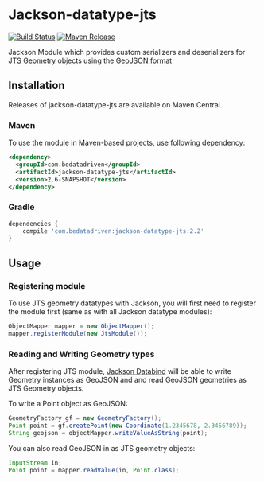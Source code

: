 
# Jackson-datatype-jts

[![Build Status](https://jenkins.bedatadriven.com/job/jackson-datatype-jts/badge/icon)](https://jenkins.bedatadriven.com/job/jackson-datatype-jts/)
[![Maven Release](https://img.shields.io/maven-central/v/com.bedatadriven/jackson-datatype-jts.svg)](http://search.maven.org/#search%7Cgav%7C1%7Cg%3A%22com.bedatadriven%22%20AND%20a%3A%22jackson-datatype-jts%22)

Jackson Module which provides custom serializers and deserializers for
[JTS Geometry](http://www.vividsolutions.com/jts/javadoc/com/vividsolutions/jts/geom/Geometry.html) objects
using the [GeoJSON format](http://www.geojson.org/geojson-spec.html)

## Installation 

Releases of jackson-datatype-jts are available on Maven Central.

### Maven

To use the module in Maven-based projects, use following dependency:

```xml
<dependency>
  <groupId>com.bedatadriven</groupId>
  <artifactId>jackson-datatype-jts</artifactId>
  <version>2.6-SNAPSHOT</version>
</dependency>    
```

### Gradle


```gradle
dependencies {
    compile 'com.bedatadriven:jackson-datatype-jts:2.2'
}
```

## Usage

### Registering module

To use JTS geometry datatypes with Jackson, you will first need to register the module first (same as
with all Jackson datatype modules):

```java
ObjectMapper mapper = new ObjectMapper();
mapper.registerModule(new JtsModule());
```

### Reading and Writing Geometry types

After registering JTS module, [Jackson Databind](https://github.com/FasterXML/jackson-databind)
will be able to write Geometry instances as GeoJSON and
and read GeoJSON geometries as JTS Geometry objects.

To write a Point object as GeoJSON:

```java
GeometryFactory gf = new GeometryFactory();
Point point = gf.createPoint(new Coordinate(1.2345678, 2.3456789));
String geojson = objectMapper.writeValueAsString(point);
```

You can also read GeoJSON in as JTS geometry objects:

```java
InputStream in;
Point point = mapper.readValue(in, Point.class);
```
